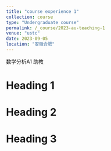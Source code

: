 ```yaml
---
title: "course experience 1"
collection: course
type: "Undergraduate course"
permalink: /_course/2023-au-teaching-1
venue: "ustc"
date: 2023-09-05
location: "安徽合肥"
---
```


数学分析A1 助教

Heading 1
======

Heading 2
======

Heading 3
======